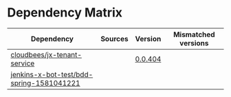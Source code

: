 # Dependency Matrix

Dependency | Sources | Version | Mismatched versions
---------- | ------- | ------- | -------------------
[cloudbees/jx-tenant-service](https://github.com/cloudbees/jx-tenant-service) |  | [0.0.404](https://github.com/cloudbees/jx-tenant-service/releases/tag/v0.0.404) | 
[jenkins-x-bot-test/bdd-spring-1581041221](https://github.com/jenkins-x-bot-test/bdd-spring-1581041221.git) |  | []() | 
